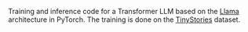 Training and inference code for a Transformer LLM based on the [Llama](https://arxiv.org/pdf/2302.13971.pdf) architecture in PyTorch. The training is done on the [TinyStories](https://huggingface.co/datasets/roneneldan/TinyStories) dataset.
